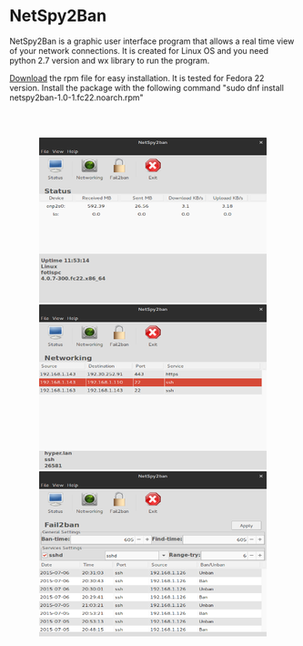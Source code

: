 <h1>NetSpy2Ban</h1>
 
NetSpy2Ban is a graphic user interface program that allows a real time view of your network connections. It is created for Linux OS and you need python 2.7 version and wx library to run the program.

<a href="https://github.com/ftsiadimos/netspy2ban/blob/master/rpms/netspy2ban-1.0-1.fc22.noarch.rpm?raw=true" target="_blank">Download</a> the rpm file for easy installation. It is tested for Fedora 22 version. Install the package with the following command "sudo dnf install netspy2ban-1.0-1.fc22.noarch.rpm"

<br><br><p align="center">
<img src="https://github.com/ftsiadimos/netspy2ban/blob/master/icons/ima1.png" width="400" height="290" alt="Logo"/>
<img src="https://github.com/ftsiadimos/netspy2ban/blob/master/icons/ima2.png" width="400" height="290" alt="Logo"/>
<img src="https://github.com/ftsiadimos/netspy2ban/blob/master/icons/ima3.png" width="400" height="290" alt="Logo"/></p>
